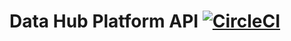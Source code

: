 # Data Hub Platform API [![CircleCI](https://circleci.com/gh/uktrade/data-hub-platform-api/tree/main.svg?style=shield)](https://circleci.com/gh/uktrade/data-hub-platform-api/tree/main)

